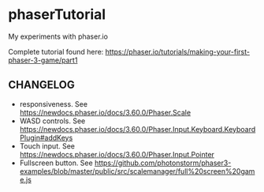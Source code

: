 # phaserTutorial

My experiments with phaser.io

Complete tutorial found here: https://phaser.io/tutorials/making-your-first-phaser-3-game/part1

## CHANGELOG
- responsiveness. See https://newdocs.phaser.io/docs/3.60.0/Phaser.Scale
- WASD controls. See https://newdocs.phaser.io/docs/3.60.0/Phaser.Input.Keyboard.KeyboardPlugin#addKeys
- Touch input. See https://newdocs.phaser.io/docs/3.60.0/Phaser.Input.Pointer
- Fullscreen button. See https://github.com/photonstorm/phaser3-examples/blob/master/public/src/scalemanager/full%20screen%20game.js
